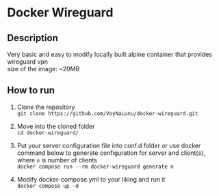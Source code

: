 # Docker Wireguard

## Description
Very basic and easy to modify locally built alpine container that provides wireguard vpn  
size of the image: ~20MB

## How to run

1. Clone the repository  
`git clone https://github.com/VoyNaLunu/docker-wireguard.git`  

2. Move into the cloned folder  
`cd docker-wireguard/`

3. Put your server configuration file into conf.d folder or use docker command below to generate configuration for server and client(s),  
where `n` is number of clients  
`docker compose run --rm docker-wireguard generate n`


4. Modify docker-compose.yml to your liking and run it  
`docker compose up -d`
